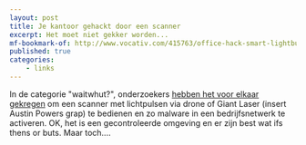 ```yaml
---
layout: post
title: Je kantoor gehackt door een scanner
excerpt: Het moet niet gekker worden...
mf-bookmark-of: http://www.vocativ.com/415763/office-hack-smart-lightbulbs-scanner/
published: true
categories: 
    - links
---
```


In de categorie "waitwhut?", onderzoekers [hebben het voor elkaar gekregen](http://www.vocativ.com/415763/office-hack-smart-lightbulbs-scanner/) om een scanner met lichtpulsen via drone of Giant Laser (insert Austin Powers grap) te bedienen en zo malware in een bedrijfsnetwerk te activeren. OK, het is een gecontroleerde omgeving en er zijn best wat ifs thens or buts. Maar toch.... 